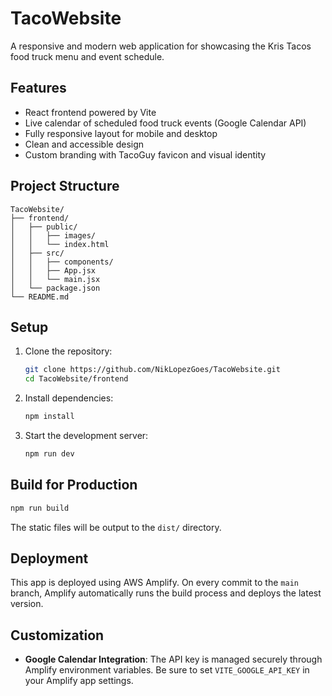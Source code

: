 # TacoWebsite

A responsive and modern web application for showcasing the Kris Tacos food truck menu and event schedule.

## Features

- React frontend powered by Vite
- Live calendar of scheduled food truck events (Google Calendar API)
- Fully responsive layout for mobile and desktop
- Clean and accessible design
- Custom branding with TacoGuy favicon and visual identity

## Project Structure

```
TacoWebsite/
├── frontend/
│   ├── public/
│   │   ├── images/
│   │   └── index.html
│   ├── src/
│   │   ├── components/
│   │   ├── App.jsx
│   │   └── main.jsx
│   └── package.json
└── README.md
```

## Setup

1. Clone the repository:
   ```bash
   git clone https://github.com/NikLopezGoes/TacoWebsite.git
   cd TacoWebsite/frontend
   ```

2. Install dependencies:
   ```bash
   npm install
   ```

3. Start the development server:
   ```bash
   npm run dev
   ```

## Build for Production

```bash
npm run build
```

The static files will be output to the `dist/` directory.

## Deployment

This app is deployed using AWS Amplify. On every commit to the `main` branch, Amplify automatically runs the build process and deploys the latest version.

## Customization

- **Google Calendar Integration**: The API key is managed securely through Amplify environment variables. Be sure to set `VITE_GOOGLE_API_KEY` in your Amplify app settings.

